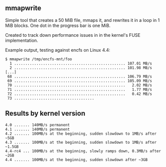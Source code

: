 mmapwrite
---------

Simple tool that creates a 50 MiB file, mmaps it, and rewrites it in a
loop in 1 MiB blocks. One dot in the progress bar is one MiB.

Created to track down performance issues in in the kernel's FUSE
implementation.

Example output, testing against encfs on Linux 4.4:

```
$ mmapwrite /tmp/encfs-mnt/foo
  1 .................................................. 107.01 MB/s
  2 .................................................. 101.98 MB/s
[...]
 68 .................................................. 106.79 MB/s
 69 .................................................. 105.09 MB/s
 70 ..................................................   2.02 MB/s
 71 ..................................................   1.77 MB/s
 72 ..................................................   0.42 MB/s
 73 ....................................

```

Results by kernel version
-------------------------

```
4.0 ....... 140MB/s permanent
4.1 ....... 140MB/s permanent
4.2 ....... 100MB/s at the beginning, sudden slowdown to 1MB/s after ~5GB
4.3 ....... 100MB/s at the beginning, sudden slowdown to 1MB/s after ~1.5GB
4.4-rc4 ... 100MB/s at the beginning, slowly ramps down, 0.3MB/s after ~2GB
4.4 ....... 100MB/s at the beginning, sudden slowdown after ~3GB
```
